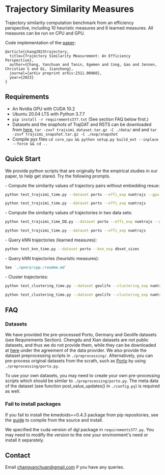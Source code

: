 # Trajectory Similarity Measures

Trajectory similarity computation benchmark from an efficiency perspective, including 10 heuristic measures and 6 learned measures. All measures can be run on CPU and GPU.

Code implementation of the [paper](https://arxiv.org/abs/2311.00960):

```
@article{chang2023trajectory,
  title={Trajectory Similarity Measurement: An Efficiency Perspective},
  author={Chang, Yanchuan and Tanin, Egemen and Cong, Gao and Jensen, Christian S and Qi, Jianzhong},
  journal={arXiv preprint arXiv:2311.00960},
  year={2023}
}
```


## Requirements
- An Nvidia GPU with CUDA 10.2
- Ubuntu 20.04 LTS with Python 3.7.7
- `pip install -r requirements377.txt` (See section FAQ below first.)
- Datasets and the snaphots of TrajGAT and RSTS can be downloaded from [here](https://drive.google.com/drive/folders/1wgT09SLHQLKIY1bnjwflp2ExRbf3iqJv), `tar -zxvf trajsimi_dataset.tar.gz -C ./data/` and and `tar -zxvf trajsimi_snapshot.tar.gz -C ./exp/snapshot`
- Compile pyx files `cd core_cpu && python setup.py build_ext --inplace --force && cd ..`


## Quick Start

We provide python scripts that are originally for the empirical studies in our paper, to help get stared. Try the following prompts.

\- Compute the similarity values of trajectory pairs without embedding resue:
```bash
python test_trajsimi_time.py --dataset porto --effi_exp numtrajs --gpu
```
```bash
python test_trajsimi_time.py --dataset porto --effi_exp numtrajs 
```


\- Compute the similarity values of trajectories in two data sets:
```bash
python test_trajsimi_time_DQ.py --dataset porto --effi_exp numtrajs --gpu
```
```bash
python test_trajsimi_time.py --dataset porto --effi_exp numtrajs 
```


\- Query kNN trajectories (learned measures):
```bash
python test_knn_time.py --dataset porto --knn_exp dbset_sizes
```


\- Query kNN trajectories (heuristic measures):
```markdown
See `./query/cpp./readme.md`
```


\- Cluster trajectories:
```bash
python test_clustering_time.py --dataset geolife --clustering_exp numtrajs --gpu

```
```bash
python test_clustering_time.py --dataset geolife --clustering_exp numtrajs 

```


## FAQ
### Datasets
We have provided the pre-processed Porto, Germany and Geolife datasets (see Requirements Section). Chengdu and Xian datasets are not public datasets, and thus we do not provide them, while they can be downloaded at [here](https://outreach.didichuxing.com/) under the agreement of the data provider. 
We also provide the dataset preprocessing scripts in `./preprocessing/`. Alternatively, you can pre-process original datasets from the scrath, such as [Porto](https://www.kaggle.com/competitions/pkdd-15-predict-taxi-service-trajectory-i/data?select=train.csv.zip) by using `./preprocessing/porto.py`.

To use your own datasets, you may need to create your own pre-processing scripts which should be similar to `./preprocessing/porto.py`. The meta data of the dataset (see function post_value_updates() in `./config.py`) is required as well.


### Fail to install packages
If you fail to install the kmedoids==0.4.3 package from pip repositories, see the [guide](https://github.com/kno10/python-kmedoids?tab=readme-ov-file#compilation-from-source) to compile from the source and install.

We specified the cuda version of dgl package in `requirements377.py`. You may need to modify the version to the one your environment's need or install it separately.



## Contact
Email changyanchuan@gmail.com if you have any queries.